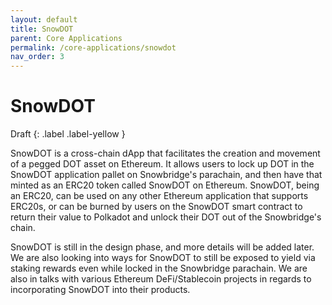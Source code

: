 ```yaml
---
layout: default
title: SnowDOT
parent: Core Applications
permalink: /core-applications/snowdot
nav_order: 3
---
```


# SnowDOT

Draft
{: .label .label-yellow }

SnowDOT is a cross-chain dApp that facilitates the creation and movement of a pegged DOT asset on Ethereum. It allows users to lock up DOT in the SnowDOT application pallet on Snowbridge's parachain, and then have that minted as an ERC20 token called SnowDOT on Ethereum. SnowDOT, being an ERC20, can be used on any other Ethereum application that supports ERC20s, or can be burned by users on the SnowDOT smart contract to return their value to Polkadot and unlock their DOT out of the Snowbridge's chain.

SnowDOT is still in the design phase, and more details will be added later. We are also looking into ways for SnowDOT to still be exposed to yield via staking rewards even while locked in the Snowbridge parachain. We are also in talks with various Ethereum DeFi/Stablecoin projects in regards to incorporating SnowDOT into their products.
